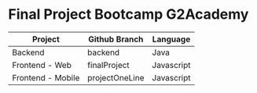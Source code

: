 # Final Project Bootcamp G2Academy

| Project | Github Branch | Language | 
|---------|--------|----------|
| Backend | backend | Java    |
| Frontend - Web | finalProject | Javascript |
| Frontend - Mobile | projectOneLine | Javascript |
